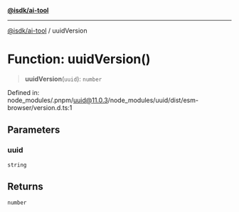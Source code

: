 [**@isdk/ai-tool**](../README.md)

***

[@isdk/ai-tool](../globals.md) / uuidVersion

# Function: uuidVersion()

> **uuidVersion**(`uuid`): `number`

Defined in: node\_modules/.pnpm/uuid@11.0.3/node\_modules/uuid/dist/esm-browser/version.d.ts:1

## Parameters

### uuid

`string`

## Returns

`number`
